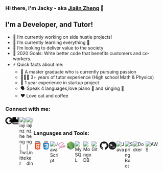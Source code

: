 ### Hi there, I'm Jacky - aka [Jiajin Zheng][website] 👋

## I'm a Developer, and Tutor!
- 🔭 I’m currently working on side hustle projects!
- 🌱 I’m currently learning everything 🤣
- 👯 I’m looking to deliver value to the society
- 🥅 2020 Goals: Write better code that benefits customers and co-workers.
- ⚡ Quick facts about me: 
  - 🐣 A master graduate who is currently pursuing passion
  - 👨🏻‍🏫 3+ years of tutor experience (High school Math & Physics)
  - 🧳 1 year experience in startup project
  - 🗣 Speak 4 languages,love piano 🎹 and singing 🎤
  - ❤️ Love cat and coffee
  
### Connect with me:
[<img align="left" alt="jiajinzheng.com" width="22px" src="https://raw.githubusercontent.com/iconic/open-iconic/master/svg/globe.svg" />][website]
[<img align="left" alt="blog.jiajinzheng.com" width="22px" src="https://raw.githubusercontent.com/iconic/open-iconic/master/svg/book.svg" />][blog]

[<img align="left" alt="jiajinzheng | Twitter" width="22px" src="https://cdn.jsdelivr.net/npm/simple-icons@v3/icons/twitter.svg" />][twitter]
[<img align="left" alt="jiajinzheng | LinkedIn" width="22px" src="https://cdn.jsdelivr.net/npm/simple-icons@v3/icons/linkedin.svg" />][linkedin]



<br />

### Languages and Tools:

<img align="left" alt="HTML5" width="26px" src="https://raw.githubusercontent.com/github/explore/80688e429a7d4ef2fca1e82350fe8e3517d3494d/topics/html/html.png" />
<img align="left" alt="CSS3" width="26px" src="https://raw.githubusercontent.com/github/explore/80688e429a7d4ef2fca1e82350fe8e3517d3494d/topics/css/css.png" />
<img align="left" alt="JavaScript" width="26px" src="https://d1yjjnpx0p53s8.cloudfront.net/styles/logo-thumbnail/s3/082014/js1_0.png?itok=9fCD5b30" />
<img align="left" alt="Sass" width="26px" src="https://raw.githubusercontent.com/github/explore/80688e429a7d4ef2fca1e82350fe8e3517d3494d/topics/sass/sass.png" />

<img align="left" alt="Node.js" width="26px" src="https://raw.githubusercontent.com/github/explore/80688e429a7d4ef2fca1e82350fe8e3517d3494d/topics/nodejs/nodejs.png" />
<img align="left" alt="MySQL" width="26px" src="https://encrypted-tbn0.gstatic.com/images?q=tbn%3AANd9GcR4IH8qolXfzYfe-T5RDfVoDo9QbfNMUk1T2Q&usqp=CAU" />
<img align="left" alt="MongoDB" width="26px" src="https://encrypted-tbn0.gstatic.com/images?q=tbn%3AANd9GcQTIVWXqfXCp4a2GzVEJF-1mFitkeyF_NGmrA&usqp=CAU" />
<img align="left" alt="Git" width="26px" src="https://e7.pngegg.com/pngimages/191/974/png-clipart-github-repository-git-project-commit-github-angle-logo-thumbnail.png" />

<img align="left" alt="GitHub" width="26px" src="https://raw.githubusercontent.com/github/explore/78df643247d429f6cc873026c0622819ad797942/topics/github/github.png" />
<img align="left" alt="CLI" width="26px" src="https://raw.githubusercontent.com/github/explore/80688e429a7d4ef2fca1e82350fe8e3517d3494d/topics/terminal/terminal.png" />

<img align="left" alt="Java" width="26px" src="https://w7.pngwing.com/pngs/177/242/png-transparent-plain-old-java-object-programming-language-computer-programming-object-oriented-programming-others-text-logo-computer-programming-thumbnail.png" />

<img align="left" alt="SpringBoot" width="25px" src="https://dzone.com/storage/temp/12434118-spring-boot-logo.png" />

<img align="left" alt="Docker" width="40px" src="https://www.docker.com/sites/default/files/d8/styles/role_icon/public/2019-07/Moby-logo.png?itok=sYH_JEaJ" />

<img align="left" alt="AWS" width="45px" src="https://upload.wikimedia.org/wikipedia/commons/thumb/5/5c/AWS_Simple_Icons_AWS_Cloud.svg/1280px-AWS_Simple_Icons_AWS_Cloud.svg.png" />


<br />
<br />

[blog]: https://blog.jiajinzheng.com
[website]: https://jiajinzheng.com
[gaget]: https://gaget.jiajinzheng.com
[twitter]: https://twitter.com/Jiajin_Zheng
[linkedin]: https://www.linkedin.com/in/jacky-jiajin-zheng-76a64b164/
